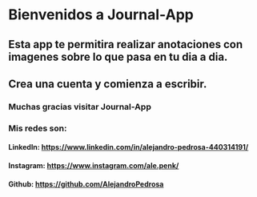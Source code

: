 # Bienvenidos a Journal-App
## Esta app te permitira realizar anotaciones con imagenes sobre lo que pasa en tu dia a dia.
## Crea una cuenta y comienza a escribir.
### Muchas gracias visitar Journal-App
### Mis redes son: 
#### LinkedIn: https://www.linkedin.com/in/alejandro-pedrosa-440314191/
#### Instagram: https://www.instagram.com/ale.penk/
#### Github:  https://github.com/AlejandroPedrosa
